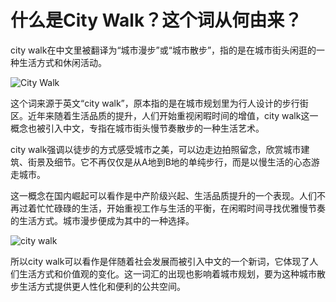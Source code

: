 # 什么是City Walk？这个词从何由来？

city walk在中文里被翻译为“城市漫步”或“城市散步”，指的是在城市街头闲逛的一种生活方式和休闲活动。

![City Walk](assets/Pasted%20image%2020230825140137.png)

这个词来源于英文“city walk”，原本指的是在城市规划里为行人设计的步行街区。近年来随着生活品质的提升，人们开始重视闲暇时间的增值，city walk这一概念也被引入中文，专指在城市街头慢节奏散步的一种生活艺术。

city walk强调以徒步的方式感受城市之美，可以边走边拍照留念，欣赏城市建筑、街景及细节。它不再仅仅是从A地到B地的单纯步行，而是以慢生活的心态游走城市。

这一概念在国内崛起可以看作是中产阶级兴起、生活品质提升的一个表现。人们不再过着忙忙碌碌的生活，开始重视工作与生活的平衡，在闲暇时间寻找优雅慢节奏的生活方式。城市漫步便成为其中的一种选择。

![city walk](assets/Pasted%20image%2020230825140412.png)

所以city walk可以看作是伴随着社会发展而被引入中文的一个新词，它体现了人们生活方式和价值观的变化。这一词汇的出现也影响着城市规划，要为这种城市散步生活方式提供更人性化和便利的公共空间。